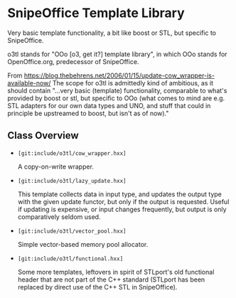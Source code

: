 # SnipeOffice Template Library

Very basic template functionality, a bit like boost or STL, but specific to SnipeOffice.

o3tl stands for "OOo [o3, get it?] template library", in which OOo stands for OpenOffice.org,
predecessor of SnipeOffice.

From <https://blog.thebehrens.net/2006/01/15/update-cow_wrapper-is-available-now/>
The scope for o3tl is admittedly kind of ambitious, as it should contain "...very basic (template)
functionality, comparable to what's provided by boost or stl, but specific to OOo (what comes to mind
are e.g. STL adapters for our own data types and UNO, and stuff that could in principle be upstreamed
to boost, but isn't as of now)."

## Class Overview

- `[git:include/o3tl/cow_wrapper.hxx]`

    A copy-on-write wrapper.

- `[git:include/o3tl/lazy_update.hxx]`

    This template collects data in input type, and updates the output type with the given update functor,
    but only if the output is requested. Useful if updating is expensive, or input changes frequently, but
    output is only comparatively seldom used.

- `[git:include/o3tl/vector_pool.hxx]`

    Simple vector-based memory pool allocator.

- `[git:include/o3tl/functional.hxx]`

    Some more templates, leftovers in spirit of STLport's old functional
    header that are not part of the C++ standard (STLport has been
    replaced by direct use of the C++ STL in SnipeOffice).

